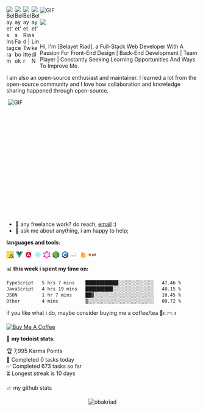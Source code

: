 <img align="center" alt="GIF" src="https://raw.githubusercontent.com/obakriad/obakriad/master/assets/gif/hello.gif" />
<a href="https://www.instagram.com/obakriad/">
  <img align="left" alt="Belayet's Instagram" width="22px" src="https://raw.githubusercontent.com/obakriad/obakriad/master/assets/icons/instagram.svg" />
</a>
<a href="https://www.facebook.com/obakriad/">
  <img align="left" alt="Belayet's Facebook" width="22px" src="https://raw.githubusercontent.com/obakriad/obakriad/master/assets/icons/facebook.svg" />
</a>
<!-- <a href="https://discord.gg/">
  <img align="left" alt="Belayet's Discord" width="22px" src="https://raw.githubusercontent.com/obakriad/obakriad/master/assets/icons/discord.svg" />
</a> -->
<a href="https://twitter.com/obakriad">
  <img align="left" alt="Belayet Riad | Twitter" width="22px" src="https://raw.githubusercontent.com/obakriad/obakriad/master/assets/icons/twitter.svg" />
</a>
<a href="https://www.linkedin.com/in/obakriad/">
  <img align="left" alt="Belayet's LinkedIN" width="22px" src="https://raw.githubusercontent.com/obakriad/obakriad/master/assets/icons/linkedin.svg" />
</a> 


![](https://visitor-badge.glitch.me/badge?page_id=obakriad.obakriad)

<br />

Hi, I'm [Belayet Riad], a Full-Stack Web Developer With A Passion For Front-End Design | Back-End Development | Team Player | Constantly Seeking Learning Opportunities And Ways To Improve Me.

I am also an open-source enthusiast and maintainer. I learned a lot from the open-source community and I love how collaboration and knowledge sharing happened through open-source.


<img align="right" alt="GIF" src="https://raw.githubusercontent.com/obakriad/obakriad/master/assets/gif/coding-eating.gif" width="500" height="320" />
  
- 💼 any freelance work? do reach, [email](mailto:obakriadbd@gmail.com) :)
- 💬 ask me about anything, i am happy to help;

**languages and tools:**  

<code><img height="20" src="https://raw.githubusercontent.com/github/explore/80688e429a7d4ef2fca1e82350fe8e3517d3494d/topics/javascript/javascript.png"></code>
<code><img height="20" src="https://raw.githubusercontent.com/github/explore/80688e429a7d4ef2fca1e82350fe8e3517d3494d/topics/vue/vue.png"></code>
<code><img height="20" src="https://raw.githubusercontent.com/github/explore/80688e429a7d4ef2fca1e82350fe8e3517d3494d/topics/angular/angular.png"></code>
<code><img height="20" src="https://raw.githubusercontent.com/github/explore/80688e429a7d4ef2fca1e82350fe8e3517d3494d/topics/react/react.png"></code>
<code><img height="20" src="https://raw.githubusercontent.com/github/explore/5c058a388828bb5fde0bcafd4bc867b5bb3f26f3/topics/graphql/graphql.png"></code>
<code><img height="20" src="https://raw.githubusercontent.com/github/explore/80688e429a7d4ef2fca1e82350fe8e3517d3494d/topics/nodejs/nodejs.png"></code>
<code><img height="20" src="https://raw.githubusercontent.com/github/explore/80688e429a7d4ef2fca1e82350fe8e3517d3494d/topics/cpp/cpp.png"></code>
<code><img height="20" src="https://raw.githubusercontent.com/github/explore/80688e429a7d4ef2fca1e82350fe8e3517d3494d/topics/mysql/mysql.png"></code>
<code><img height="20" src="https://raw.githubusercontent.com/github/explore/80688e429a7d4ef2fca1e82350fe8e3517d3494d/topics/firebase/firebase.png"></code>
<code><img height="20" src="https://raw.githubusercontent.com/github/explore/80688e429a7d4ef2fca1e82350fe8e3517d3494d/topics/git/git.png"></code>

📊 **this week i spent my time on:**
<!--START_SECTION:waka-->

```text
TypeScript   5 hrs 7 mins    ████████████░░░░░░░░░░░░░   47.46 %
JavaScript   4 hrs 19 mins   ██████████░░░░░░░░░░░░░░░   40.15 %
JSON         1 hr 7 mins     ██▓░░░░░░░░░░░░░░░░░░░░░░   10.45 %
Other        4 mins          ▒░░░░░░░░░░░░░░░░░░░░░░░░   00.72 %
```

<!--END_SECTION:waka-->

if you like what i do, maybe consider buying me a coffee/tea 🥺👉👈

<a href="https://www.buymeacoffee.com/obakriad" target="_blank"><img src="https://cdn.buymeacoffee.com/buttons/v2/default-red.png" alt="Buy Me A Coffee" width="150" ></a>

🚧 **my todoist stats:**
<!-- TODO-IST:START -->
🏆  7,995 Karma Points           
🌸  Completed 0 tasks today           
✅  Completed 673 tasks so far           
⏳  Longest streak is 10 days
<!-- TODO-IST:END -->


📈 my github stats

<p align="center"> <img src="https://github-readme-stats.vercel.app/api?username=obakriad&show_icons=true&theme=gotham" alt="obakriad" />




